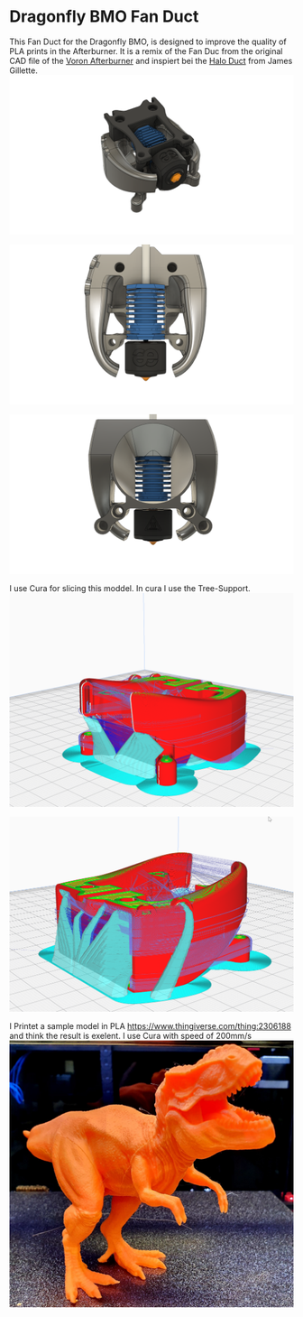 # Dragonfly BMO Fan Duct
This Fan Duct for the Dragonfly BMO, is designed to improve the quality of PLA prints in the Afterburner. It is a remix of the Fan Duc from the original CAD file of the [Voron Afterburner](https://github.com/VoronDesign/Voron-Afterburner) and inspiert bei the [Halo Duct](https://github.com/tsitalon1/VoronUsers/tree/master/HaloDuct) from James Gillette.
![](.//Images/Dragonfly_BMO_FanDuck.png)

![](.//Images/Dragonfly_BMO_FanDuck-Rear.png)

![](Images/Dragonfly_BMO_FanDuck-Front.png)

I use Cura for slicing this moddel. In cura I use the Tree-Support.
![](Images/Cura-Slice-Bottom.png)

![](Images/Cura-Slice-Top.png)

I Printet a sample model in PLA https://www.thingiverse.com/thing:2306188 and think the result is exelent. I use Cura with speed of 200mm/s
![](Images/Dino.jpg)